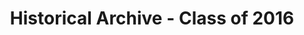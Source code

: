 ---
title: "Historical Archive - Class of 2016"
permalink: "/history/archive/2016/"
redirect_to: /history/2015-2019/
---